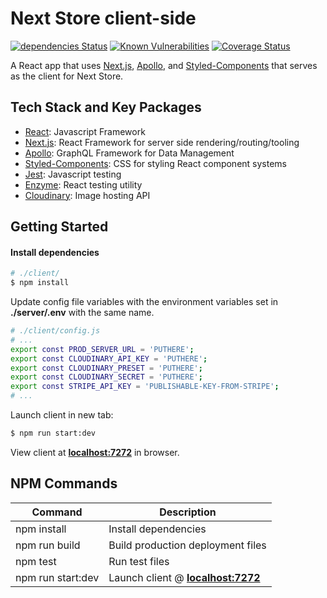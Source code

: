 [dependency]: https://david-dm.org/Answart/next-store?path=client
[snyk]: https://snyk.io/test/github/Answart/next-store
[coveralls]: https://coveralls.io/github/Answart/next-store?branch=master

# Next Store client-side

[![dependencies Status](https://david-dm.org/Answart/next-store/status.svg?path=client)][dependency]
[![Known Vulnerabilities](https://snyk.io/test/github/Answart/next-store/badge.svg?targetFile=client/package.json)][snyk]
[![Coverage Status](https://coveralls.io/repos/github/Answart/next-store/badge.svg?branch=master)][coveralls]

A React app that uses [Next.js](https://nextjs.org/), [Apollo](https://www.apollographql.com/), and [Styled-Components](https://www.styled-components.com/) that serves as the client for Next Store.

Tech Stack and Key Packages
---------------------------

* [React](https://reactjs.org/): Javascript Framework
* [Next.js](https://nextjs.org/): React Framework for server side rendering/routing/tooling
* [Apollo](https://www.apollographql.com/): GraphQL Framework for Data Management
* [Styled-Components](https://www.styled-components.com/): CSS for styling React component systems
* [Jest](https://facebook.github.io/jest/): Javascript testing
* [Enzyme](https://github.com/airbnb/enzyme): React testing utility
* [Cloudinary](https://cloudinary.com/): Image hosting API

Getting Started
---------------

#### Install dependencies
```bash
# ./client/
$ npm install
```

Update config file variables with the environment variables set in **./server/.env** with the same name.
```bash
# ./client/config.js
# ...
export const PROD_SERVER_URL = 'PUTHERE';
export const CLOUDINARY_API_KEY = 'PUTHERE';
export const CLOUDINARY_PRESET = 'PUTHERE';
export const CLOUDINARY_SECRET = 'PUTHERE';
export const STRIPE_API_KEY = 'PUBLISHABLE-KEY-FROM-STRIPE';
# ...
```

Launch client in new tab:
```bash
$ npm run start:dev
```

View client at [**localhost:7272**](http://localhost:7272) in browser.

NPM Commands
------------

| Command | Description |
|---------|-------------|
| npm install | Install dependencies |
| npm run build | Build production deployment files |
| npm test | Run test files |
| npm run start:dev | Launch client @ [**localhost:7272**](http://localhost:7272) |
